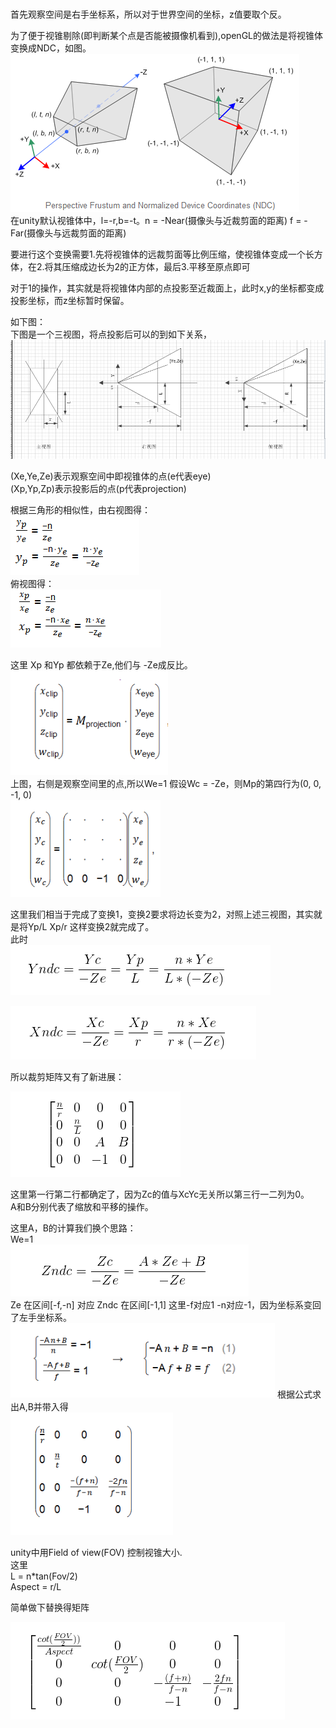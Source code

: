 ### 
首先观察空间是右手坐标系，所以对于世界空间的坐标，z值要取个反。  

为了便于视锥剔除(即判断某个点是否能被摄像机看到),openGL的做法是将视锥体变换成NDC，如图。  
![](pic/2.jpg)  
在unity默认视锥体中，l=-r,b=-t。n = -Near(摄像头与近裁剪面的距离) f = -Far(摄像头与远裁剪面的距离)  

要进行这个变换需要1.先将视锥体的远裁剪面等比例压缩，使视锥体变成一个长方体，在2.将其压缩成边长为2的正方体，最后3.平移至原点即可  

对于1的操作，其实就是将视锥体内部的点投影至近裁面上，此时x,y的坐标都变成投影坐标，而z坐标暂时保留。  


如下图：  
下图是一个三视图，将点投影后可以的到如下关系，
![](pic/3.png)  

(Xe,Ye,Ze)表示观察空间中即视锥体的点(e代表eye)  
(Xp,Yp,Zp)表示投影后的点(p代表projection)  

根据三角形的相似性，由右视图得：  
![](pic/4.png)  
俯视图得：  
![](pic/5.png)  

这里 Xp 和Yp 都依赖于Ze,他们与 -Ze成反比。  
![](pic/6.png)  
上图，右侧是观察空间里的点,所以We=1
假设Wc = -Ze，则Mp的第四行为(0, 0, -1, 0)  
![](pic/7.png)  

这里我们相当于完成了变换1，变换2要求将边长变为2，对照上述三视图，其实就是将Yp/L Xp/r
这样变换2就完成了。  
此时  
![](pic/8.png)  

![](pic/9.png)  

所以裁剪矩阵又有了新进展：  

![](pic/10.png)  

这里第一行第二行都确定了，因为Zc的值与XcYc无关所以第三行一二列为0。  
A和B分别代表了缩放和平移的操作。  

这里A，B的计算我们换个思路：  
We=1  
![](pic/11.png)  
Ze 在区间[-f,-n] 对应 Zndc 在区间[-1,1] 这里-f对应1 -n对应-1，因为坐标系变回了左手坐标系。  
![](pic/12.png)
根据公式求出A,B并带入得  
![](pic/13.png)  

unity中用Field of view(FOV) 控制视锥大小.  
这里  
L = n*tan(Fov/2)  
Aspect = r/L  

简单做下替换得矩阵  

![](pic/14.png)  
